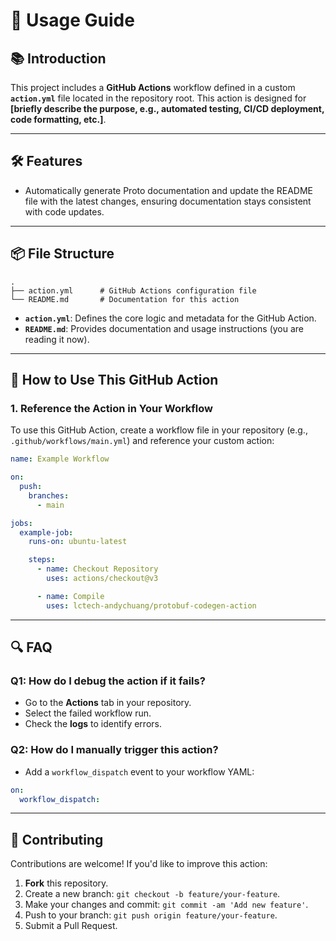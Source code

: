# 🚀 **Usage Guide**

## 📚 **Introduction**  
This project includes a **GitHub Actions** workflow defined in a custom **`action.yml`** file located in the repository root. This action is designed for **[briefly describe the purpose, e.g., automated testing, CI/CD deployment, code formatting, etc.]**.

---

## 🛠️ **Features**

- Automatically generate Proto documentation and update the README file with the latest changes, ensuring documentation stays consistent with code updates. 

---

## 📦 **File Structure**

```plaintext
.
├── action.yml      # GitHub Actions configuration file
└── README.md       # Documentation for this action
```

- **`action.yml`**: Defines the core logic and metadata for the GitHub Action.  
- **`README.md`**: Provides documentation and usage instructions (you are reading it now).  

---

## 🚀 **How to Use This GitHub Action**

### **1. Reference the Action in Your Workflow**

To use this GitHub Action, create a workflow file in your repository (e.g., `.github/workflows/main.yml`) and reference your custom action:

```yaml
name: Example Workflow

on:
  push:
    branches:
      - main

jobs:
  example-job:
    runs-on: ubuntu-latest

    steps:
      - name: Checkout Repository
        uses: actions/checkout@v3

      - name: Compile
        uses: lctech-andychuang/protobuf-codegen-action  
```
<!-- 
---

### **2. Define Inputs (if applicable)**

If your `action.yml` defines `inputs`, make sure to pass them correctly in your workflow:

**Example `action.yml` Input Definition:**
```yaml
inputs:
  input1:
    description: 'Description for input1'
    required: true
  input2:
    description: 'Description for input2'
    required: false
```

**Workflow Example with Inputs:**
```yaml
with:
  input1: 'value1'
  input2: 'optional_value'
```

---

### **3. Outputs (if applicable)**

If your `action.yml` defines `outputs`, you can reference them in your workflow:

**Example `action.yml` Output Definition:**
```yaml
outputs:
  result:
    description: 'Result of the action'
```

**Workflow Example with Outputs:**
```yaml
- name: Display Action Result
  run: echo "Result: ${{ steps.example-job.outputs.result }}"
```

---

## ⚙️ **Example `action.yml` File**

Here’s an example of how your `action.yml` might look:

```yaml
name: 'Custom GitHub Action'
description: 'An example GitHub Action to perform a custom task'
inputs:
  input1:
    description: 'First input value'
    required: true
  input2:
    description: 'Second input value'
    required: false
outputs:
  result:
    description: 'The result of the action'
runs:
  using: 'docker'
  image: 'Dockerfile'
  args:
    - ${{ inputs.input1 }}
    - ${{ inputs.input2 }}
``` -->

---

## 🔍 **FAQ**

### **Q1: How do I debug the action if it fails?**  
- Go to the **Actions** tab in your repository.  
- Select the failed workflow run.  
- Check the **logs** to identify errors.

### **Q2: How do I manually trigger this action?**  
- Add a `workflow_dispatch` event to your workflow YAML:
```yaml
on:
  workflow_dispatch:
```

---

## 🤝 **Contributing**

Contributions are welcome! If you'd like to improve this action:

1. **Fork** this repository.  
2. Create a new branch: `git checkout -b feature/your-feature`.  
3. Make your changes and commit: `git commit -am 'Add new feature'`.  
4. Push to your branch: `git push origin feature/your-feature`.  
5. Submit a Pull Request.  

